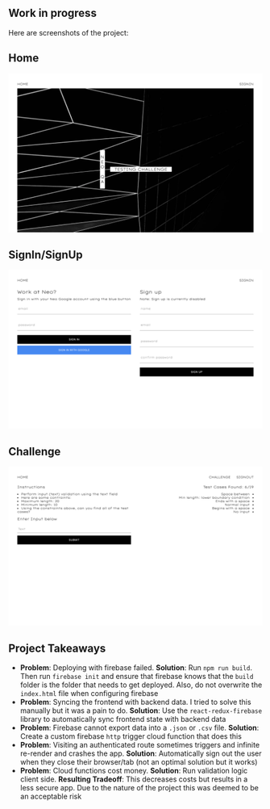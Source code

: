 ## Work in progress

Here are screenshots of the project:

## Home

![img1](filesForReadmd/HomePage.png)

## SignIn/SignUp

![img2](filesForReadmd/SignInSignUpPage.png)

## Challenge

![img3](filesForReadmd/ChallengePage.png)

## Project Takeaways

-   **Problem**: Deploying with firebase failed. **Solution**: Run `npm run build`. Then run `firebase init` and ensure that firebase knows that the `build` folder is the folder that needs to get deployed. Also, do not overwrite the `index.html` file when configuring firebase
-   **Problem**: Syncing the frontend with backend data. I tried to solve this manually but it was a pain to do. **Solution**: Use the `react-redux-firebase` library to automatically sync frontend state with backend data
-   **Problem**: Firebase cannot export data into a `.json` or `.csv` file. **Solution**: Create a custom firebase `http` trigger cloud function that does this
-   **Problem**: Visiting an authenticated route sometimes triggers and infinite re-render and crashes the app. **Solution**: Automatically sign out the user when they close their browser/tab (not an optimal solution but it works)
-   **Problem**: Cloud functions cost money. **Solution**: Run validation logic client side. **Resulting Tradeoff**: This decreases costs but results in a less secure app. Due to the nature of the project this was deemed to be an acceptable risk
